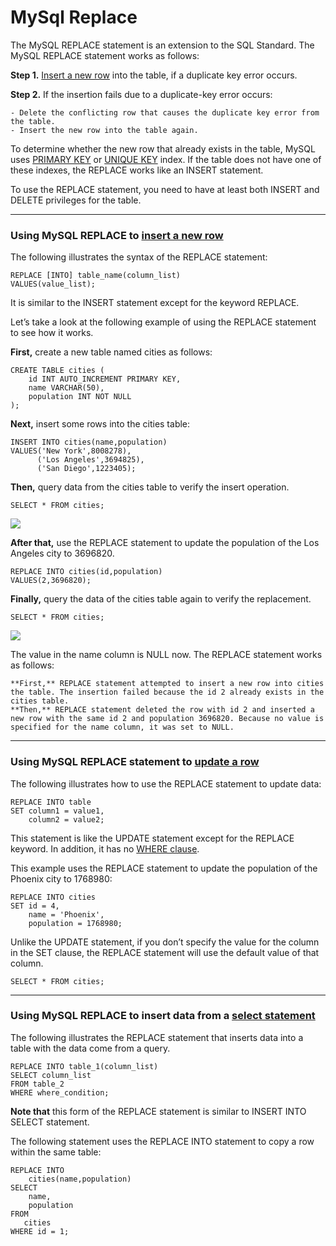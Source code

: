 # MySql Replace

The MySQL REPLACE statement is an extension to the SQL Standard. The MySQL REPLACE statement works as follows:

**Step 1.** [Insert a new row](https://github.com/Kalpesh14m/MYSQL-Learning/blob/main/Contents/Insert/README.md) into the table, if a duplicate key error occurs.

**Step 2.** If the insertion fails due to a duplicate-key error occurs:

    - Delete the conflicting row that causes the duplicate key error from the table.
    - Insert the new row into the table again.

To determine whether the new row that already exists in the table, MySQL uses [PRIMARY KEY](https://github.com/Kalpesh14m/MYSQL-Learning/blob/main/Need%20To%20Work/README.md) or [UNIQUE KEY](https://github.com/Kalpesh14m/MYSQL-Learning/blob/main/Need%20To%20Work/README.md) index. If the table does not have one of these indexes, the REPLACE works like an INSERT statement.

To use the REPLACE statement, you need to have at least both INSERT and DELETE privileges for the table.

---

### Using MySQL REPLACE to [insert a new row](https://github.com/Kalpesh14m/MYSQL-Learning/blob/main/Contents/Insert/README.md)

The following illustrates the syntax of the REPLACE statement:

```
REPLACE [INTO] table_name(column_list)
VALUES(value_list);
```

It is similar to the INSERT statement except for the keyword REPLACE.

Let’s take a look at the following example of using the REPLACE statement to see how it works.

**First,** create a new table named cities as follows:

```
CREATE TABLE cities (
    id INT AUTO_INCREMENT PRIMARY KEY,
    name VARCHAR(50),
    population INT NOT NULL
);
```

**Next,** insert some rows into the cities table:

```
INSERT INTO cities(name,population)
VALUES('New York',8008278),
	  ('Los Angeles',3694825),
	  ('San Diego',1223405);
```

**Then,** query data from the cities table to verify the insert operation.

`SELECT * FROM cities;`

![](https://user-images.githubusercontent.com/25608527/97813000-4060c080-1cab-11eb-90f2-6adb1303e233.png)

**After that,** use the REPLACE statement to update the population of the Los Angeles city to 3696820.

```
REPLACE INTO cities(id,population)
VALUES(2,3696820);
```

**Finally,** query the data of the cities table again to verify the replacement.

`SELECT * FROM cities;`

![](https://user-images.githubusercontent.com/25608527/97813002-4191ed80-1cab-11eb-8a3c-ab9e9912f514.png)

The value in the name column is NULL now. The REPLACE statement works as follows:

    **First,** REPLACE statement attempted to insert a new row into cities the table. The insertion failed because the id 2 already exists in the cities table.
    **Then,** REPLACE statement deleted the row with id 2 and inserted a new row with the same id 2 and population 3696820. Because no value is specified for the name column, it was set to NULL.

---

### Using MySQL REPLACE statement to [update a row](https://github.com/Kalpesh14m/MYSQL-Learning/blob/main/Contents/Update/README.md)

The following illustrates how to use the REPLACE statement to update data:

```
REPLACE INTO table
SET column1 = value1,
    column2 = value2;
```

This statement is like the UPDATE statement except for the REPLACE keyword. In addition, it has no [WHERE clause]().

This example uses the REPLACE statement to update the population of the Phoenix city to 1768980:

```
REPLACE INTO cities
SET id = 4,
    name = 'Phoenix',
    population = 1768980;
```

Unlike the UPDATE statement, if you don’t specify the value for the column in the SET clause, the REPLACE statement will use the default value of that column.

`SELECT * FROM cities;`

---

### Using MySQL REPLACE to insert data from a [select statement](https://github.com/Kalpesh14m/MYSQL-Learning/blob/main/Contents/Select/README.md)

The following illustrates the REPLACE statement that inserts data into a table with the data come from a query.

```
REPLACE INTO table_1(column_list)
SELECT column_list
FROM table_2
WHERE where_condition;
```

**Note that** this form of the REPLACE statement is similar to INSERT INTO SELECT statement.

The following statement uses the REPLACE INTO statement to copy a row within the same table:

```
REPLACE INTO 
    cities(name,population)
SELECT 
    name,
    population 
FROM 
   cities 
WHERE id = 1;
```
